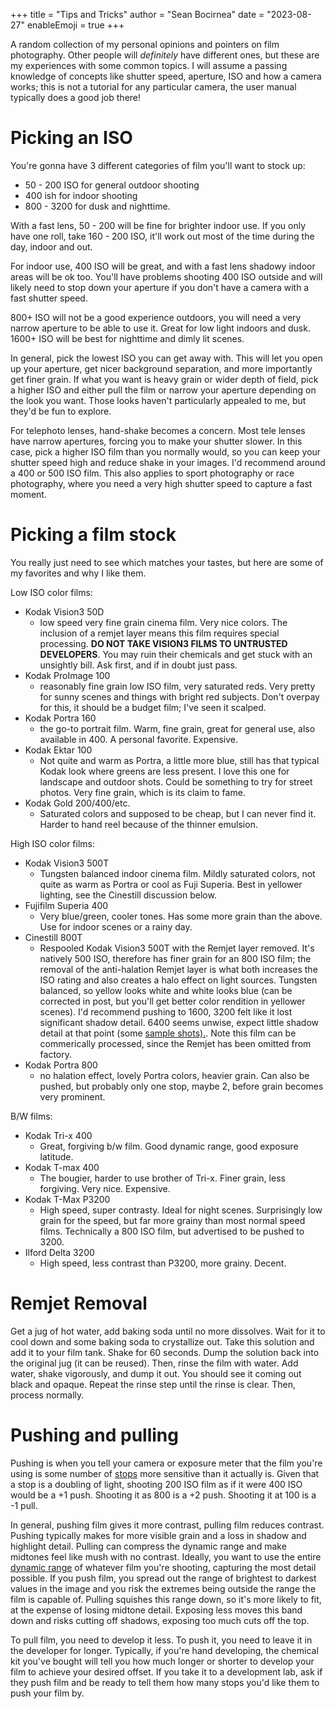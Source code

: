 +++
title = "Tips and Tricks"
author = "Sean Bocirnea"
date = "2023-08-27"
enableEmoji = true
+++

A random collection of my personal opinions and pointers on film photography. Other people will *definitely* have different ones, but these are my experiences with some common topics. I will assume a passing knowledge of concepts like shutter speed, aperture, ISO and how a camera works; this is not a tutorial for any particular camera, the user manual typically does a good job there!

# Picking an ISO

You're gonna have 3 different categories of film you'll want to stock up:
- 50 - 200 ISO for general outdoor shooting
- 400 ish for indoor shooting
- 800 - 3200 for dusk and nighttime. 

With a fast lens, 50 - 200 will be fine for brighter indoor use. If you only have one roll, take 160 - 200 ISO, it'll work out most of the time during the day, indoor and out.

For indoor use, 400 ISO will be great, and with a fast lens shadowy indoor areas will be ok too. You'll have problems shooting 400 ISO outside and will likely need to stop down your aperture if you don't have a camera with a fast shutter speed.

800+ ISO will not be a good experience outdoors, you will need a very narrow aperture to be able to use it. Great for low light indoors and dusk.
1600+ ISO will be best for nighttime and dimly lit scenes. 

In general, pick the lowest ISO you can get away with. This will let you open up your aperture, get nicer background separation, and more importantly get finer grain. 
If what you want is heavy grain or wider depth of field, pick a higher ISO and either pull the film or narrow your aperture depending on the look you want.
Those looks haven't particularly appealed to me, but they'd be fun to explore.

For telephoto lenses, hand-shake becomes a concern. Most tele lenses have narrow apertures, forcing you to make your shutter slower. In this case, pick a higher ISO film than you normally would, so you can keep your shutter speed high and reduce shake in your images. I'd recommend around a 400 or 500 ISO film.
This also applies to sport photography or race photography, where you need a very high shutter speed to capture a fast moment.

# Picking a film stock

You really just need to see which matches your tastes, but here are some of my favorites and why I like them.

Low ISO color films:
- Kodak Vision3 50D
  - low speed very fine grain cinema film. Very nice colors. The inclusion of a remjet layer means this film requires special processing. **DO NOT TAKE VISION3 FILMS TO UNTRUSTED DEVELOPERS**. You may ruin their chemicals and get stuck with an unsightly bill. Ask first, and if in doubt just pass.
- Kodak ProImage 100
  - reasonably fine grain low ISO film, very saturated reds. Very pretty for sunny scenes and things with bright red subjects. Don't overpay for this, it should be a budget film; I've seen it scalped.
- Kodak Portra 160
  - the go-to portrait film. Warm, fine grain, great for general use, also available in 400. A personal favorite. Expensive.
- Kodak Ektar 100
  - Not quite and warm as Portra, a little more blue, still has that typical Kodak look where greens are less present. I love this one for landscape and outdoor shots. Could be something to try for street photos. Very fine grain, which is its claim to fame.
- Kodak Gold 200/400/etc.
  - Saturated colors and supposed to be cheap, but I can never find it. Harder to hand reel because of the thinner emulsion.

High ISO color films:
- Kodak Vision3 500T
  -  Tungsten balanced indoor cinema film. Mildly saturated colors, not quite as warm as Portra or cool as Fuji Superia. Best in yellower lighting, see the Cinestill discussion below.
- Fujifilm Superia 400
  - Very blue/green, cooler tones. Has some more grain than the above. Use for indoor scenes or a rainy day.
- Cinestill 800T 
  - Respooled Kodak Vision3 500T with the Remjet layer removed. It's natively 500 ISO, therefore has finer grain for an 800 ISO film; the removal of the anti-halation Remjet layer is what both increases the ISO rating and also creates a halo effect on light sources. Tungsten balanced, so yellow looks white and white looks blue (can be corrected in post, but you'll get better color rendition in yellower scenes). I'd recommend pushing to 1600, 3200 felt like it lost significant shadow detail. 6400 seems unwise, expect little shadow detail at that point (some [sample shots).](https://www.reddit.com/r/analog/comments/q3ood8/mamiya_rb67_cinestill_800t_pushed_to_6400/). Note this film can be commerically processed, since the Remjet has been omitted from factory.
- Kodak Portra 800 
  - no halation effect, lovely Portra colors, heavier grain. Can also be pushed, but probably only one stop, maybe 2, before grain becomes very prominent.

B/W films:
- Kodak Tri-x 400
  - Great, forgiving b/w film. Good dynamic range, good exposure latitude.
- Kodak T-max 400
  - The bougier, harder to use brother of Tri-x. Finer grain, less forgiving. Very nice. Expensive.
- Kodak T-Max P3200
  - High speed, super contrasty. Ideal for night scenes. Surprisingly low grain for the speed, but far more grainy than most normal speed films. Technically a 800 ISO film, but advertised to be pushed to 3200.
- Ilford Delta 3200
  - High speed, less contrast than P3200, more grainy. Decent.

# Remjet Removal

Get a jug of hot water, add baking soda until no more dissolves. Wait for it to cool down and some baking soda to crystallize out. Take this solution and add it to your film tank. Shake for 60 seconds. Dump the solution back into the original jug (it can be reused). Then, rinse the film with water. Add water, shake vigorously, and dump it out. You should see it coming out black and opaque. Repeat the rinse step until the rinse is clear. Then, process normally.

# Pushing and pulling

Pushing is when you tell your camera or exposure meter that the film you're using is some number of [stops](https://en.wikipedia.org/wiki/Exposure_value) more sensitive than it actually is. Given that a stop is a doubling of light, shooting 200 ISO film as if it were 400 ISO would be a +1 push. Shooting it as 800 is a +2 push. Shooting it at 100 is a -1 pull.

In general, pushing film gives it more contrast, pulling film reduces contrast. Pushing typically makes for more visible grain and a loss in shadow and highlight detail. Pulling can compress the dynamic range and make midtones feel like mush with no contrast. Ideally, you want to use the entire [dynamic range](https://en.wikipedia.org/wiki/Dynamic_range#Photography) of whatever film you're shooting, capturing the most detail possible. If you push film, you spread out the range of brightest to darkest values in the image and you risk the extremes being outside the range the film is capable of. Pulling squishes this range down, so it's more likely to fit, at the expense of losing midtone detail. Exposing less moves this band down and risks cutting off shadows, exposing too much cuts off the top.

To pull film, you need to develop it less. To push it, you need to leave it in the developer for longer. Typically, if you're hand developing, the chemical kit you've bought will tell you how much longer or shorter to develop your film to achieve your desired offset. If you take it to a development lab, ask if they push film and be ready to tell them how many stops you'd like them to push your film by.
